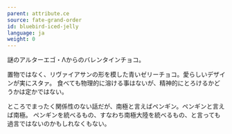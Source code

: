 ```yaml
---
parent: attribute.ce
source: fate-grand-order
id: bluebird-iced-jelly
language: ja
weight: 0
---
```


謎のアルターエゴ・Λからのバレンタインチョコ。

置物ではなく、リヴァイアサンの形を模した青いゼリーチョコ。愛らしいデザインが実にスタァ。
食べても物理的に溶ける事はないが、精神的にとろけるかどうかは定かではない。

ところでまったく関係性のない話だが、南極と言えばペンギン。ペンギンと言えば南極。
ペンギンを統べるもの、すなわち南極大陸を統べるもの、と言っても過言ではないのかもしれなくもない。

